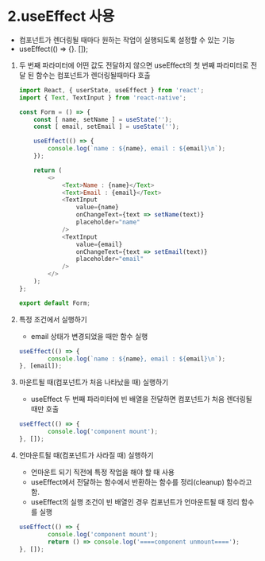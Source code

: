 2.useEffect 사용
=====================================
* 컴포넌트가 렌더링될 때마다 원하는 작업이 실행되도록 설정할 수 있는 기능
* useEffect(() => {}. []);
  
1.  두 번째 파라미터에 어떤 값도 전달하지 않으면 useEffect의 첫 번째 파라미터로 전달 된 함수는 컴포넌트가 렌더링될때마다 호출
    ```javascript
    import React, { userState, useEffect } from 'react';
    import { Text, TextInput } from 'react-native';

    const Form = () => {
        const [ name, setName ] = useState('');
        const [ email, setEmail ] = useState('');

        useEffect(() => {
            console.log(`name : ${name}, email : ${email}\n`);
        });

        return (
            <>
                <Text>Name : {name}</Text>
                <Text>Email : {email}</Text>
                <TextInput 
                    value={name}
                    onChangeText={text => setName(text)}
                    placeholder="name"
                />
                <TextInput 
                    value={email}
                    onChangeText={text => setEmail(text)}
                    placeholder="email"
                />
            </>
        );
    };

    export default Form;
    ```

2. 특정 조건에서 실행하기
   * email 상태가 변경되었을 때만 함수 실행
    ```javascript
    useEffect(() => {
            console.log(`name : ${name}, email : ${email}\n`);
    }, [email]);
    ```

3. 마운트될 때(컴포넌트가 처음 나타났을 때) 실행하기
   * useEffect 두 번째 파라미터에 빈 배열을 전달하면 컴포넌트가 처음 렌더링될 때만 호출
    ```javascript
    useEffect(() => {
            console.log('component mount');
    }, []);
    ```

4. 언마운트될 때(컴포넌트가 사라질 때) 실행하기
   * 언마운트 되기 직전에 특정 작업을 해야 할 때 사용
   * useEffect에서 전달하는 함수에서 반환하는 함수를 정리(cleanup) 함수라고 함.
   * useEffect의 실행 조건이 빈 배열인 경우 컴포넌트가 언마운트될 때 정리 함수를 실행
    ```javascript
    useEffect(() => {
            console.log('component mount');
            return () => console.log('====component unmount====');
    }, []);
    ```


